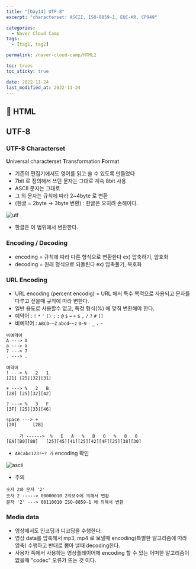 ```yaml
---
title: "[Day14] UTF-8"
excerpt: "characterset: ASCII, ISO-8859-1, EUC-KR, CP949"

categories:
  - Naver Cloud Camp
tags:
  - [tag1, tag2]

permalink: /naver-cloud-camp/HTML2

toc: trues
toc_sticky: true

date: 2022-11-24
last_modified_at: 2022-11-24
---
```


## 🦥 HTML

## UTF-8
### UTF-8 Characterset
**U**niversal characterset **T**ransformation **F**ormat
- 기존의 편집기에서도 영어를 읽고 쓸 수 있도록 만들었다
- 7bit 로 정의해서 쓰던 문자는 그대로 계속 8bit 사용
- ASCII 문자는 그대로
- 그 외 문자는 규칙에 따라 2~4byte 로 변환
- (한글 = 2byte -> 3byte 변환) : 한글은 오히려 손해이다.

![utf](https://user-images.githubusercontent.com/118426681/203688817-fbdf21ed-35e0-4e35-86ee-de85ad48aafe.png)

- 한글은 이 범위에서 변환한다.

### Encoding / Decoding

- encoding = 규칙에 따라 다른 형식으로 변환한다 ex) 압축하기, 암호화
- decoding = 원래 형식으로 되돌린다 ex) 압축풀기, 복호화

### URL Encoding
- URL encoding (percent encodig) = URL 에서 특수 목적으로 사용되고 문자를 다루고 싶을때 규칙에 따라 변한다.
- 일반 용도로 사용할수 없고, 특정 형식(%) 에 맞춰 변환해야 한다.
- 예약어 : `!` `*` `'` `()` `;` `:` `@` `$` `=` `+` `$` `,` `/` `?` `#` `[]`
- 비예약어 : `ABCD~~Z` `abcd~~z` `0~9` `-` `_` `.` `~`

```
비예약어
A ---> A
a ---> a
7 ---> 7
. ---> .

예약어
! ---> %   2   1
[21] [25][32][31]

+ ---> %   2   B
[2B] [25][32][42]

? ---> %   3   F
[3F] [25][33][46]

space ---> +
[20]      [2B]

     가 ------>  %   E   A   %   B   0   %   8   0
[EA][B0][80]   [25][45][41][25][42][4F][25][38][30] 
```

- `ABCabc123!+? 가` encoding 확인

![ascii](https://user-images.githubusercontent.com/118426681/203702895-3c3a16d1-5e7f-459f-914b-05411a7407ad.png)

- 주의
```
숫자 2와 문자 '2'
숫자 2 -----> 00000010 2의보수에 의해서 변환
문자 '2' ---> 00110010 ISO-8859-1 에 의해서 변환
```

### Media data
- 영상에서도 인코딩과 디코딩을 수행한다.
- 영상 data를 압축해서 mp3, mp4 로 보낼때 encoding(특별한 알고리즘에 따라 압축) 수행하고 반대로 뽑아 낼때 decoding한다.
- 사용자 쪽에서 사용하는 영상플레이어에 encoding 할 수 있는 어떠한 알고리즘이 없을때 "codec" 오류가 뜨는 것 이다.

